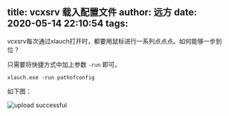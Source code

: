 title: vcxsrv 载入配置文件
author: 远方
date: 2020-05-14 22:10:54
tags:
---
vcxsrv每次通过xlauch打开时，都要用鼠标进行一系列点点点。如何能够一步到位？

只需要将快捷方式中加上参数 `-run` 即可。 

```
xlauch.exe -run pathofconfig
```

如下图：

![upload successful](/images/pasted-9.png)